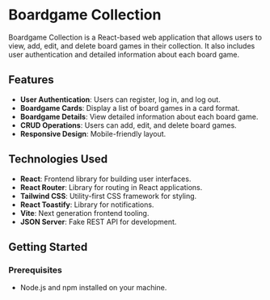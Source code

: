 # Boardgame Collection

Boardgame Collection is a React-based web application that allows users to view, add, edit, and delete board games in their collection. It also includes user authentication and detailed information about each board game.

## Features

- **User Authentication**: Users can register, log in, and log out.
- **Boardgame Cards**: Display a list of board games in a card format.
- **Boardgame Details**: View detailed information about each board game.
- **CRUD Operations**: Users can add, edit, and delete board games.
- **Responsive Design**: Mobile-friendly layout.

## Technologies Used

- **React**: Frontend library for building user interfaces.
- **React Router**: Library for routing in React applications.
- **Tailwind CSS**: Utility-first CSS framework for styling.
- **React Toastify**: Library for notifications.
- **Vite**: Next generation frontend tooling.
- **JSON Server**: Fake REST API for development.

## Getting Started

### Prerequisites

- Node.js and npm installed on your machine.

